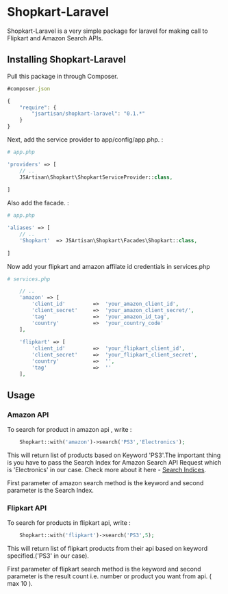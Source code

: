 # Shopkart-Laravel

Shopkart-Laravel is a very simple package for laravel for making call to Flipkart and Amazon Search APIs.

<h2>Installing Shopkart-Laravel</h2>

<p>Pull this package in through Composer.</p>

```js
#composer.json

{
    "require": {
        "jsartisan/shopkart-laravel": "0.1.*"
    }
}
```


<p>Next, add the service provider to app/config/app.php. :</p>

```php
# app.php

'providers' => [
    // ..
    JSArtisan\Shopkart\ShopkartServiceProvider::class,
    
]
```

<p>Also add the facade. :</p>

```php
# app.php

'aliases' => [
    // ..
    'Shopkart'  => JSArtisan\Shopkart\Facades\Shopkart::class,
    
]
```

<p>Now add your flipkart and amazon affilate id credentials in services.php</p>

```php
# services.php

	// ..
	'amazon' => [
		'client_id'     	=>  'your_amazon_client_id',
		'client_secret' 	=>  'your_amazon_client_secret/',
		'tag'           	=>  'your_amazon_id_tag',
		'country'       	=>  'your_country_code'
	],
	
	'flipkart' => [
		'client_id'     	=>  'your_flipkart_client_id',
		'client_secret' 	=>  'your_flipkart_client_secret',
		'country'       	=>  '',
		'tag'           	=>  ''
	],
```

<h2>Usage</h2>

<h3>Amazon API</h3>

<p>To search for product in amazon api , write : </p>

```php
	Shopkart::with('amazon')->search('PS3','Electronics');
```

<p>This will return list of products based on Keyword 'PS3'.The important thing is you have to pass the Search Index for Amazon Search API Request which is 'Electronics' in our case. Check more about it here - <a href="http://docs.aws.amazon.com/AWSECommerceService/latest/DG/SearchIndices.html">Search Indices</a>.</p>

<p>First parameter of amazon search method is the keyword and second parameter is the Search Index.</p>

<h3>Flipkart API</h3>

<p>To search for products in flipkart api, write : </p>

```php
	Shopkart::with('flipkart')->search('PS3',5);
```

<p>This will return list of flipkart products from their api based on keyword specified.('PS3' in our case).</p>

<p>First parameter of flipkart search method is the keyword and second parameter is the result count i.e. number or product you want from api. ( max 10 ).</p>
